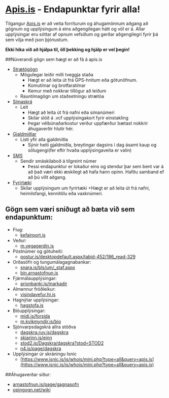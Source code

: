 # [Apis.is](http://apis.is) - Endapunktar fyrir alla!

Tilgangur [Apis.is](http://apis.is) er að veita forriturum og áhugamönnum aðgang að gögnum og upplýsingum á eins aðgengilegan hátt og völ er á. Allar upplýsingar eru sóttar af opnum vefsíðum og gerðar aðgengilegri fyrir þá sem vilja með json þjónustum.

**Ekki hika við að hjálpa til, öll þekking og hjálp er vel þegin!**

##Núverandi gögn sem hægt er að fá á apis.is
+ [Strætógögn](http://apis.is#bus)
	+ Mögulegar leiðir milli tveggja staða
 		+ Hægt er að leita út frá GPS-hnitum eða götunöfnum.
 		+ Komutímar og brotfaratímar
 		+ Kemur með nokkrar tillögur að leiðum
	+ Rauntímagögn um staðsetningu strætóa
+ [Símaskrá](http://apis.is#phone)
	+ Leit
		+ Hægt að leita út frá nafni eða símanúmeri
		+ Skilar slóð á .vcf upplýsingakort fyrir einstakling
		+ Þegar vélbúnaðarkostur verður uppfærður bætast nokkrir áhugaverðir hlutir hér.
+ [Gjaldmiðlar](http://apis.is#currency)
	+ Listi yfir alla gjaldmiðla
		+ Sýnir heiti gjaldmiðla, breytingar dagsins í dag ásamt kaup og sölugengi(fer eftir hvaða upplýsingaveita er valin)
+ [SMS](http://apis.is#sms)
	+ Sendir smáskilaboð á tilgreint númer
		+ Þessi endapunktur er lokaður eins og stendur þar sem bent var á að það væri ekki æskilegt að hafa hann opinn. Hafðu samband ef að þú villt aðgang.
+ [Fyrirtæki](http://apis.is#company)
	+ Skilar upplýsingum um fyrirtæki
		+Hægt er að leita út frá nafni, heimilsfangi, kennitölu eða vasknúmeri.


## Gögn sem væri sniðugt að bæta við sem endapunktum:

+ Flug:
	+ [kefairport.is](http://www.kefairport.is/)
+ Veður:
	+ [m.vegagerdin.is](http://m.vegagerdin.is/)
+ Póstnúmer og götuheiti:
	+ [postur.is/desktopdefault.aspx/tabid-452/186_read-329](http://www.postur.is/desktopdefault.aspx/tabid-452/186_read-329/)
+ Orðasöfn og tungumálagagnabankar:
	+ [snara.is/bls/um/_staf.aspx](http://snara.is/bls/um/_staf.aspx)
	+ [bin.arnastofnun.is](http://bin.arnastofnun.is/)
+ Fjármálaupplýsingar:	
	+ [arionbanki.is/markadir](http://www.arionbanki.is/markadir)
+ Almennur fróðleikur:
	+ [visindavefur.hi.is](http://www.visindavefur.hi.is/)
+ Hagnýtar upplýsingar:
	+ [hagstofa.is](http://www.hagstofa.is/)
+ Bíóupplýsingar:
	+ [midi.is/forsida](http://midi.is/forsida/)
	+ [m.kvikmyndir.is/bio](http://m.kvikmyndir.is/bio/)
+  Sjónvarpsdagskrá allra stöðva
	+ [dagskra.ruv.is/dagskra](http://dagskra.ruv.is/dagskra/)
	+ [skjarinn.is/einn](http://www.skjarinn.is/einn/)
	+ [stod2.is/Dagskra/dagskra?stod=STOD2](http://stod2.is/Dagskra/dagskra?stod=STOD2)
	+ [n4.is/page/dagskra](http://www.n4.is/page/dagskra)
+  Upplýsingar úr skráningu Isnic
    + [https://www.isnic.is/is/whois/mini.php?type=all&query=apis.is](https://www.isnic.is/is/whois/mini.php?type=all&query=apis.is)

##Áhugaverðar síður:
+ [arnastofnun.is/page/gagnasofn](http://arnastofnun.is/page/gagnasofn)
+ [opingogn.net/wiki](http://opingogn.net/wiki/)